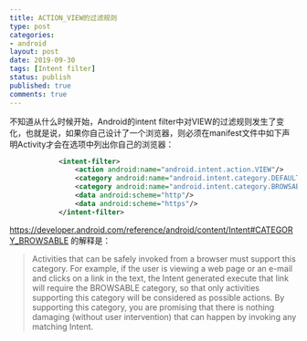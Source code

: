 ```yaml
---
title: ACTION_VIEW的过滤规则
type: post
categories:
- android
layout: post
date: 2019-09-30
tags: [Intent filter]
status: publish
published: true
comments: true
---
```


不知道从什么时候开始，Android的intent filter中对VIEW的过滤规则发生了变化，也就是说，如果你自己设计了一个浏览器，则必须在manifest文件中如下声明Activity才会在选项中列出你自己的浏览器：

```xml
            <intent-filter>
                <action android:name="android.intent.action.VIEW"/>
                <category android:name="android.intent.category.DEFAULT"/>
                <category android:name="android.intent.category.BROWSABLE"/>
                <data android:scheme="http"/>
                <data android:scheme="https"/>
            </intent-filter>
```

https://developer.android.com/reference/android/content/Intent#CATEGORY_BROWSABLE 的解释是：

> Activities that can be safely invoked from a browser must support this category. For example, if the user is viewing a web page or an e-mail and clicks on a link in the text, the Intent generated execute that link will require the BROWSABLE category, so that only activities supporting this category will be considered as possible actions. By supporting this category, you are promising that there is nothing damaging (without user intervention) that can happen by invoking any matching Intent.